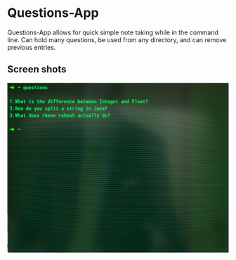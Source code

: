 # Questions-App

Questions-App allows for quick simple note taking while in the command line. Can hold many questions, be used from any directory, and can remove previous entries.

## Screen shots

<img src="screenshots/ss1.png">